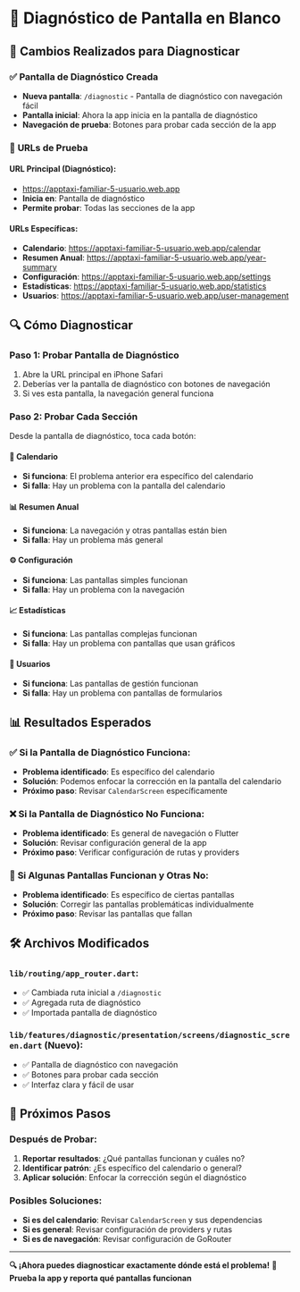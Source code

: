 # 🔧 Diagnóstico de Pantalla en Blanco

## 🎯 Cambios Realizados para Diagnosticar

### ✅ **Pantalla de Diagnóstico Creada**
- **Nueva pantalla**: `/diagnostic` - Pantalla de diagnóstico con navegación fácil
- **Pantalla inicial**: Ahora la app inicia en la pantalla de diagnóstico
- **Navegación de prueba**: Botones para probar cada sección de la app

### 🚀 **URLs de Prueba**

#### **URL Principal (Diagnóstico):**
- https://apptaxi-familiar-5-usuario.web.app
- **Inicia en**: Pantalla de diagnóstico
- **Permite probar**: Todas las secciones de la app

#### **URLs Específicas:**
- **Calendario**: https://apptaxi-familiar-5-usuario.web.app/calendar
- **Resumen Anual**: https://apptaxi-familiar-5-usuario.web.app/year-summary
- **Configuración**: https://apptaxi-familiar-5-usuario.web.app/settings
- **Estadísticas**: https://apptaxi-familiar-5-usuario.web.app/statistics
- **Usuarios**: https://apptaxi-familiar-5-usuario.web.app/user-management

## 🔍 **Cómo Diagnosticar**

### **Paso 1: Probar Pantalla de Diagnóstico**
1. Abre la URL principal en iPhone Safari
2. Deberías ver la pantalla de diagnóstico con botones de navegación
3. Si ves esta pantalla, la navegación general funciona

### **Paso 2: Probar Cada Sección**
Desde la pantalla de diagnóstico, toca cada botón:

#### **📅 Calendario**
- **Si funciona**: El problema anterior era específico del calendario
- **Si falla**: Hay un problema con la pantalla del calendario

#### **📊 Resumen Anual**
- **Si funciona**: La navegación y otras pantallas están bien
- **Si falla**: Hay un problema más general

#### **⚙️ Configuración**
- **Si funciona**: Las pantallas simples funcionan
- **Si falla**: Hay un problema con la navegación

#### **📈 Estadísticas**
- **Si funciona**: Las pantallas complejas funcionan
- **Si falla**: Hay un problema con pantallas que usan gráficos

#### **👥 Usuarios**
- **Si funciona**: Las pantallas de gestión funcionan
- **Si falla**: Hay un problema con pantallas de formularios

## 📊 **Resultados Esperados**

### ✅ **Si la Pantalla de Diagnóstico Funciona:**
- **Problema identificado**: Es específico del calendario
- **Solución**: Podemos enfocar la corrección en la pantalla del calendario
- **Próximo paso**: Revisar `CalendarScreen` específicamente

### ❌ **Si la Pantalla de Diagnóstico No Funciona:**
- **Problema identificado**: Es general de navegación o Flutter
- **Solución**: Revisar configuración general de la app
- **Próximo paso**: Verificar configuración de rutas y providers

### 🔄 **Si Algunas Pantallas Funcionan y Otras No:**
- **Problema identificado**: Es específico de ciertas pantallas
- **Solución**: Corregir las pantallas problemáticas individualmente
- **Próximo paso**: Revisar las pantallas que fallan

## 🛠️ **Archivos Modificados**

### `lib/routing/app_router.dart`:
- ✅ Cambiada ruta inicial a `/diagnostic`
- ✅ Agregada ruta de diagnóstico
- ✅ Importada pantalla de diagnóstico

### `lib/features/diagnostic/presentation/screens/diagnostic_screen.dart` (Nuevo):
- ✅ Pantalla de diagnóstico con navegación
- ✅ Botones para probar cada sección
- ✅ Interfaz clara y fácil de usar

## 🎯 **Próximos Pasos**

### **Después de Probar:**
1. **Reportar resultados**: ¿Qué pantallas funcionan y cuáles no?
2. **Identificar patrón**: ¿Es específico del calendario o general?
3. **Aplicar solución**: Enfocar la corrección según el diagnóstico

### **Posibles Soluciones:**
- **Si es del calendario**: Revisar `CalendarScreen` y sus dependencias
- **Si es general**: Revisar configuración de providers y rutas
- **Si es de navegación**: Revisar configuración de GoRouter

---

**🔍 ¡Ahora puedes diagnosticar exactamente dónde está el problema!**
**📱 Prueba la app y reporta qué pantallas funcionan**



